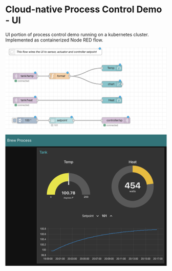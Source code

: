 # Cloud-native Process Control Demo - UI

UI portion of process control demo running on a kubernetes cluster.
Implemented as containerized Node RED flow.

![Alt text](ui-flow.png?raw=true "UI flow")

![Alt text](ui.png?raw=true "UI")

